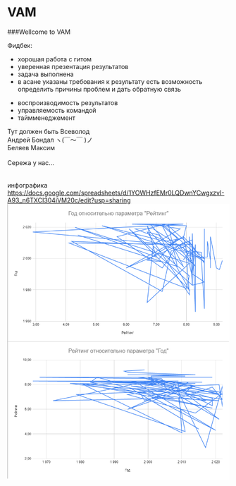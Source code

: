 # VAM
###Wellcome to VAM <br>

Фидбек:
+ хорошая работа с гитом
+ уверенная презентация результатов
+ задача выполнена
+ в асане указаны требования к результату
  есть возможность определить причины проблем и дать обратную связь
- воспроизводимость результатов
- управляемость командой
- таймменеджемент

Тут должен быть Всеволод <br>
Андрей Бондал ヽ(￣～￣ )ノ <br>
Беляев Максим <br>
<br>
Сережа у нас...
 <br><br><br>
инфографика
<br>
https://docs.google.com/spreadsheets/d/1YOWHzfEMr0LQDwnYCwgxzvI-A93_n6TXCI304iVM20c/edit?usp=sharing
<br>
![](https://github.com/koltypka/VAM/blob/belyash-infographics/img/infographics.bmp)
<br>
